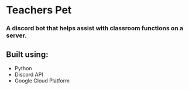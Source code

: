 # Teachers Pet
### A discord bot that helps assist with classroom functions on a server.

## Built using:
* Python
* Discord API
* Google Cloud Platform
